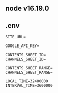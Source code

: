<h2>node v16.19.0</h2>

<h2>.env</h2>

```
SITE_URL=

GOOGLE_API_KEY=

CONTENTS_SHEET_ID=
CHANNELS_SHEET_ID=

CONTENTS_SHEET_RANGE=
CHANNELS_SHEET_RANGE=

LOCAL_TIME=32400000
INTERVAL_TIME=3600000

```
